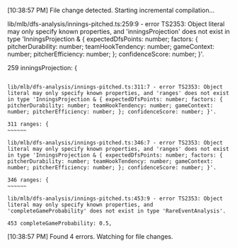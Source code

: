 [10:38:57 PM] File change detected. Starting incremental compilation...

lib/mlb/dfs-analysis/innings-pitched.ts:259:9 - error TS2353: Object literal may only specify known properties, and 'inningsProjection' does not exist in type 'InningsProjection & { expectedDfsPoints: number; factors: { pitcherDurability: number; teamHookTendency: number; gameContext: number; pitcherEfficiency: number; }; confidenceScore: number; }'.

259 inningsProjection: {
~~~~~~~~~~~~~~~~~

lib/mlb/dfs-analysis/innings-pitched.ts:311:7 - error TS2353: Object literal may only specify known properties, and 'ranges' does not exist in type 'InningsProjection & { expectedDfsPoints: number; factors: { pitcherDurability: number; teamHookTendency: number; gameContext: number; pitcherEfficiency: number; }; confidenceScore: number; }'.

311 ranges: {
~~~~~~

lib/mlb/dfs-analysis/innings-pitched.ts:346:7 - error TS2353: Object literal may only specify known properties, and 'ranges' does not exist in type 'InningsProjection & { expectedDfsPoints: number; factors: { pitcherDurability: number; teamHookTendency: number; gameContext: number; pitcherEfficiency: number; }; confidenceScore: number; }'.

346 ranges: {
~~~~~~

lib/mlb/dfs-analysis/innings-pitched.ts:453:9 - error TS2353: Object literal may only specify known properties, and 'completeGameProbability' does not exist in type 'RareEventAnalysis'.

453 completeGameProbability: 0.5,
~~~~~~~~~~~~~~~~~~~~~~~

[10:38:57 PM] Found 4 errors. Watching for file changes.
